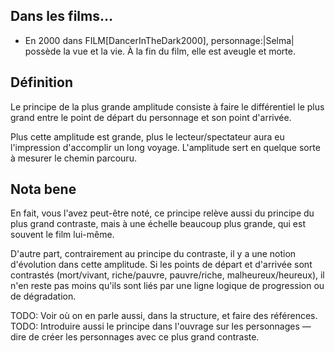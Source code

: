 <!-- Page: #482 Principe du plus grand contraste -->

## Dans les films…

* En 2000 dans FILM[DancerInTheDark2000], personnage:|Selma| possède la vue et la vie. À la fin du film, elle est aveugle et morte.

## Définition

Le <span class='t'>principe de la plus grande amplitude</span> consiste à faire le différentiel le plus grand entre le point de départ du personnage et son point d'arrivée.

Plus cette amplitude est grande, plus le lecteur/spectateur aura eu l'impression d'accomplir un long voyage. L'amplitude sert en quelque sorte à mesurer le chemin parcouru.

## Nota bene

En fait, vous l'avez peut-être noté, ce principe relève aussi du <span class='t'>principe du plus grand contraste</span>, mais à une échelle beaucoup plus grande, qui est souvent le film lui-même.

D'autre part, contrairement au principe du contraste, il y a une notion d'évolution dans cette amplitude. Si les points de départ et d'arrivée sont contrastés (mort/vivant, riche/pauvre, pauvre/riche, malheureux/heureux), il n'en reste pas moins qu'ils sont liés par une ligne logique de progression ou de dégradation.


<adminonly>
  TODO: Voir où on en parle aussi, dans la structure, et faire des références.
</adminonly>

<adminonly>
  TODO: Introduire aussi le principe dans l'ouvrage sur les personnages — dire de créer les personnages avec ce plus grand contraste.
</adminonly>